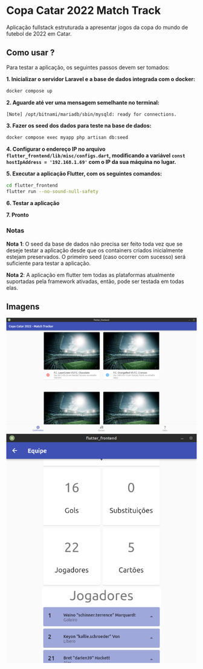# Copa Catar 2022 Match Track

Aplicação fullstack estruturada a apresentar jogos da copa do mundo de futebol de 2022 em Catar.

## Como usar ?

Para testar a aplicação, os seguintes passos devem ser tomados:

**1. Inicializar o servidor Laravel e a base de dados integrada com o docker:**
```bash
docker compose up
```

**2. Aguarde até ver uma mensagem semelhante no terminal:**
```
[Note] /opt/bitnami/mariadb/sbin/mysqld: ready for connections.
```

**3. Fazer os seed dos dados para teste na base de dados:**
```bash
docker compose exec myapp php artisan db:seed
```

**4. Configurar o endereço IP no arquivo `flutter_frontend/lib/misc/configs.dart`, modificando a variável `const hostIpAddress = '192.168.1.69'` com o IP da sua máquina no lugar.**

**5. Executar a aplicação Flutter, com os seguintes comandos:**
```bash
cd flutter_frontend
flutter run --no-sound-null-safety
```
**6. Testar a aplicação**

**7. Pronto**

### Notas

**Nota 1**: O seed da base de dados não precisa ser feito toda vez que se deseje testar a aplicação desde que os containers criados inicialmente estejam preservados. O primeiro seed (caso ocorrer com sucesso) será suficiente para testar a aplicação.

**Nota 2**: A aplicação em flutter tem todas as plataformas atualmente suportadas pela framework ativadas, então, pode ser testada em todas elas.

## Imagens

<img src="imagens/gui-example-image-01.png" alt="Example GUI image 01"/>


<img src="imagens/gui-example-image-02.png" alt="Example GUI image 02"/>

